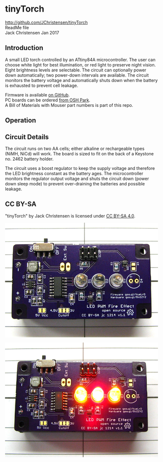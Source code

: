 # tinyTorch #
http://github.com/JChristensen/tinyTorch  
ReadMe file  
Jack Christensen Jan 2017

## Introduction ##

A small LED torch controlled by an ATtiny84A microcontroller. The user can choose white light for best illumination, or red light to preserve night vision. Eight brightness levels are selectable. The circuit can optionally power down automatically; two power-down intervals are available. The circuit monitors the battery voltage and automatically shuts down when the battery is exhausted to prevent cell leakage.

Firmware is available [on GitHub](http://goo.gl/VueLrD).  
PC boards can be ordered [from OSH Park](https://www.oshpark.com/shared_projects/ASV7G4qa).  
A Bill of Materials with Mouser part numbers is part of this repo.

## Operation ##

## Circuit Details ##

The circuit runs on two AA cells; either alkaline or rechargeable types (NiMH, NiCd) will work. The board is sized to fit on the back of a Keystone no. 2462 battery holder.

The circuit uses a boost regulator to keep the supply voltage and therefore the LED brightness constant as the battery ages. The microcontroller monitors the regulator output voltage and shuts the circuit down (power down sleep mode) to prevent over-draining the batteries and possible leakage.

## CC BY-SA ##
"tinyTorch" by Jack Christensen is licensed under [CC BY-SA 4.0](http://creativecommons.org/licenses/by-sa/4.0/).

![](https://raw.githubusercontent.com/JChristensen/ledFire_HW/master/board1.jpg)
  
![](https://raw.githubusercontent.com/JChristensen/ledFire_HW/master/board2.jpg)
